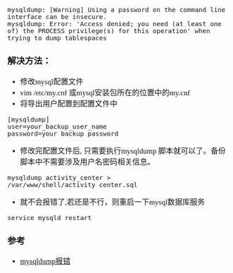 <span  style="font-family: Simsun,serif; font-size: 17px; ">

~~~
mysqldump: [Warning] Using a password on the command line interface can be insecure.
mysqldump: Error: 'Access denied; you need (at least one of) the PROCESS privilege(s) for this operation' when trying to dump tablespaces
~~~

### 解决方法：

- 修改mysql配置文件
- vim /etc/my.cnf 或mysql安装包所在的位置中的my.cnf
- 将导出用户配置到配置文件中

~~~
[mysqldump]
user=your_backup_user_name
password=your_backup_password
~~~

- 修改完配置文件后, 只需要执行mysqldump 脚本就可以了。备份脚本中不需要涉及用户名密码相关信息。

~~~
mysqldump activity_center > /var/www/shell/activity_center.sql
~~~

- 就不会报错了,若还是不行，则重启一下mysql数据库服务

~~~
service mysqld restart
~~~

### 参考

- [mysqldump报错](https://blog.csdn.net/guo_qiangqiang/article/details/86712355)

</span>